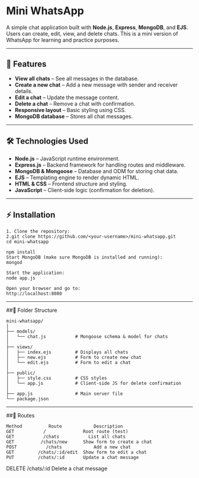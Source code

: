 # Mini WhatsApp

A simple chat application built with **Node.js**, **Express**, **MongoDB**, and **EJS**.  
Users can create, edit, view, and delete chats. This is a mini version of WhatsApp for learning and practice purposes.  

---

## 🚀 Features

- **View all chats** – See all messages in the database.
- **Create a new chat** – Add a new message with sender and receiver details.
- **Edit a chat** – Update the message content.
- **Delete a chat** – Remove a chat with confirmation.
- **Responsive layout** – Basic styling using CSS.
- **MongoDB database** – Stores all chat messages.

---

## 🛠️ Technologies Used

- **Node.js** – JavaScript runtime environment.
- **Express.js** – Backend framework for handling routes and middleware.
- **MongoDB & Mongoose** – Database and ODM for storing chat data.
- **EJS** – Templating engine to render dynamic HTML.
- **HTML & CSS** – Frontend structure and styling.
- **JavaScript** – Client-side logic (confirmation for deletion).

---

## ⚡ Installation
```
1. Clone the repository:
2.git clone https://github.com/<your-username>/mini-whatsapp.git
cd mini-whatsapp

npm install
Start MongoDB (make sure MongoDB is installed and running):
mongod

Start the application:
node app.js

Open your browser and go to:
http://localhost:8080
```

---

##📂 Folder Structure
```
mini-whatsapp/
│
├── models/
│   └── chat.js           # Mongoose schema & model for chats
│
├── views/
│   ├── index.ejs         # Displays all chats
│   ├── new.ejs           # Form to create new chat
│   └── edit.ejs          # Form to edit a chat
│
├── public/
│   ├── style.css         # CSS styles
│   └── app.js            # Client-side JS for delete confirmation
│
├── app.js                # Main server file
└── package.json
```

---

##🔗 Routes
```
Method       	Route	         Description
GET           /	             Root route (test)
GET	          /chats	       List all chats
GET	         /chats/new	     Show form to create a chat
POST	       /chats	         Add a new chat
GET        	/chats/:id/edit	 Show form to edit a chat
PUT	        /chats/:id	     Update a chat message
```
DELETE	/chats/:id	Delete a chat message

